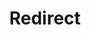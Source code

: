 ﻿---
layout: src/layouts/Redirect.astro
title: Redirect
redirect: https://yamldoc.liuyan.wang/docs/deployments/custom-scripts/output-variables
pubDate:  2023-01-01
navSearch: false
navSitemap: false
navMenu: false
---
